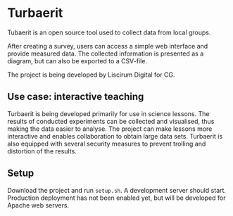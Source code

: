 # Turbaerit
Tubaerit is an open source tool used to collect data from local groups.

After creating a survey, users can access a simple web interface and provide measured data.
The collected information is presented as a diagram, but can also be exported to a CSV-file.

The project is being developed by Liscirum Digital for CG.

## Use case: interactive teaching
Turbaerit is being developed primarily for use in science lessons. The results of conducted experiments can be collected and visualised, thus making the data easier to analyse. The project can make lessons more interactive and enables collaboration to obtain large data sets. Turbaerit is also equipped with several security measures to prevent trolling and distortion of the results.

## Setup
Download the project and run `setup.sh`. A development server should start.  
Production deployment has not been enabled yet, but will be developed for Apache web servers.
